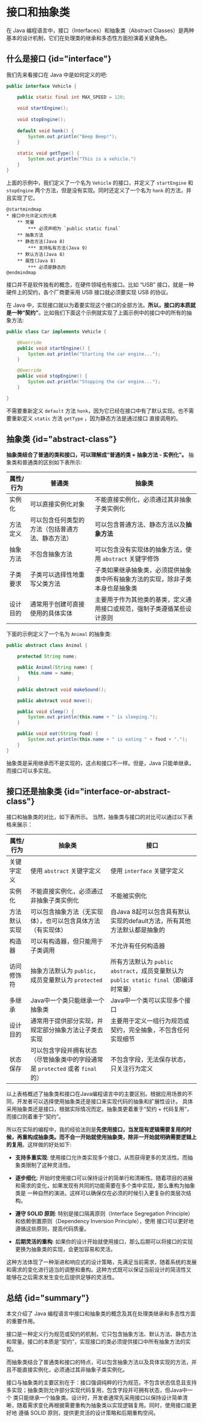 # 接口和抽象类

在 Java 编程语言中，接口（Interfaces）和抽象类（Abstract Classes）是两种基本的设计机制，它们在处理类的继承和多态性方面扮演着关键角色。

## 什么是接口 {id="interface"}

我们先来看接口在 Java 中是如何定义的吧:
```Java
public interface Vehicle {

    public static final int MAX_SPEED = 120;
    
    void startEngine();
    
    void stopEngine();
    
    default void honk() {
        System.out.println("Beep Beep!");
    }
    
    static void getType() {
        System.out.println("This is a vehicle.")
    }
}
```
上面的示例中，我们定义了一个名为 `Vehicle` 的接口，并定义了 `startEngine` 和 `stopEngine` 两个方法，但是没有实现。同时还定义了一个名为
`honk` 的方法，并且实现了它。

```plantuml
@startmindmap
* 接口中允许定义的元素
    ** 常量
        *** 必须声明为 `public static final`
    ** 抽象方法
    ** 静态方法(Java 8)
        *** 支持私有方法(Java 9)
    ** 默认方法(Java 8)
    ** 属性(Java 8)
        *** 必须是静态的
@endmindmap
```

接口并不是软件独有的概念，在硬件领域也有接口。比如 “USB” 接口，就是一种硬件上的契约，各个厂商要采用 USB 接口就必须要实现
USB 的协议。

在 Java 中，实现接口就以为着要实现这个接口的全部方法。**所以，接口的本质就是一种“契约”**。比如我们下面这个示例就实现了上面示例中的接口中的所有的抽象方法:
```Java
public class Car implements Vehicle {

    @Override
    public void startEngine() {
        System.out.println("Starting the car engine...");
    }

    @Override
    public void stopEngine() {
        System.out.println("Stopping the car engine...");
    }

}
```
不需要重新定义 `default` 方法 `honk`，因为它已经在接口中有了默认实现。也不需要重新定义 `static` 方法 `getType` ，因为静态方法是通过接口
直接调用的。

## 抽象类 {id="abstract-class"}

**抽象类结合了普通的类和接口，可以理解成“普通的类 + 抽象方法 - 实例化”。** 抽象类和普通类的区别如下表所示:

| 属性/行为 | 普通类                      | 抽象类                                     |
|-------|--------------------------|-----------------------------------------|
| 实例化   | 可以直接实例化对象                | 不能直接实例化，必须通过其非抽象子类实例化                   |
| 方法定义  | 可以包含任何类型的方法（包括普通方法、静态方法） | 可以包含普通方法、静态方法以及**抽象方法**                 |
| 抽象方法  | 不包含抽象方法                  | 可以包含没有实现体的抽象方法，使用 `abstract` 关键字修饰      |
| 子类要求  | 子类可以选择性地重写父类方法           | 子类如果继承抽象类，必须提供抽象类中所有抽象方法的实现，除非子类本身也是抽象类 |
| 设计目的  | 通常用于创建可直接使用的具体实体         | 主要用于作为其他类的基类，定义通用接口或规范，强制子类遵循某些设计原则     |

下面的示例定义了一个名为 `Animal` 的抽象类:
```Java
public abstract class Animal {

    protected String name;

    public Animal(String name) {
        this.name = name;
    }

    public abstract void makeSound();

    public abstract void move();

    public void sleep() {
        System.out.println(this.name + " is sleeping.");
    }

    public void eat(String food) {
        System.out.println(this.name + " is eating " + food + ".");
    }
}
```

抽象类是采用继承而不是实现的，这点和接口不一样。但是，Java 只能单继承，而接口可以多实现。

## 接口还是抽象类 {id="interface-or-abstract-class"}

接口和抽象类的对比，如下表所示。
当然，抽象类与接口的对比可以通过以下表格来展示：

| 属性/行为  | 抽象类                                                | 接口                                                              |
|--------|----------------------------------------------------|-----------------------------------------------------------------|
| 关键字定义  | 使用 `abstract` 关键字定义                                | 使用 `interface` 关键字定义                                            |
| 实例化    | 不能直接实例化，必须通过非抽象子类实例化                               | 不能被实例化                                                          |
| 方法默认实现 | 可以包含抽象方法（无实现体），也可以包含具体方法（有实现体）                     | 自Java 8起可以包含具有默认实现的default方法，所有其他方法默认都是抽象的                      |
| 构造器    | 可以有构造器，但只能用于子类调用                                   | 不允许有任何构造器                                                       |
| 访问修饰符  | 抽象方法默认为 `public`，成员变量默认为 `protected`               | 所有方法默认为 `public abstract`，成员变量默认为 `public static final`（即编译时常量） |
| 多继承    | Java中一个类只能继承一个抽象类                                  | Java中一个类可以实现多个接口                                                |
| 设计目的   | 通常用于提供部分实现，并规定部分抽象方法让子类去实现                         | 主要用于定义一组行为规范或契约，完全抽象，不包含任何实现细节                                  |
| 状态保存   | 可以包含字段并拥有状态（尽管抽象类中的字段通常是 `protected` 或者 `final` 的） | 不包含字段，无法保存状态，只关注行为定义                                            |

以上表格概述了抽象类和接口在Java编程语言中的主要区别。根据应用场景的不同，开发者可以选择使用抽象类还是接口来实现代码的抽象和扩展性设计。
具体采用抽象类还是接口，根据实际情况而定。抽象类更着重于“契约 + 代码复用”，而接口则着重于“契约”。

所以在实际的编程中，我的经验法则是**先使用接口，当发现有逻辑需要复用的时候，再重构成抽象类。而不会一开始就使用抽象类，除非一开始就明确需要逻辑上
的复用**。这样做的好处如下:

* **支持多重实现**: 使用接口允许类实现多个接口，从而获得更多的灵活性。而抽象类限制了这种灵活性。

* **逐步细化**: 开始时使用接口可以保持设计的简单行和清晰性。随着项目的进展和需求的变化，如果发现有共同的功能需要在多个类中实现，那么重构为抽象类是
  一种自然的演进。这样可以确保仅在必须的时候引入更复杂的类层次结构。

* **遵守 SOLID 原则**: 特别是接口隔离原则（Interface Segregation Principle）和依赖倒置原则（Dependency Inversion Principle），使用
  接口可以更好地遵循这些原则，提高代码质量。

* **后期灵活的重构**: 如果你的设计开始就使用接口，那么后期可以将接口的实现更换为抽象类的实现，会更加容易和灵活。

这种方法体现了一种渐进和响应式的设计策略，先满足当前需求，随着系统的发展和需求的变化进行适当的调整和重构。这种方式既可以保证当前设计的简洁性又
能够在之后需求发生变化后提供足够的灵活性。

## 总结 {id="summary"}

本文介绍了 Java 编程语言中接口和抽象类的概念及其在处理类继承和多态性方面的重要作用。

接口是一种定义行为规范或契约的机制，它只包含抽象方法、默认方法、静态方法和常量。接口的本质是“契约”，实现接口的类必须提供接口中所有抽象方法的实现。

而抽象类结合了普通类和接口的特点，可以包含抽象方法以及具体实现的方法，并且不能直接实例化，必须通过其非抽象子类实例化。

接口与抽象类的主要区别在于：接口强调纯粹的行为规范，不包含状态信息且支持多实现；抽象类则允许部分实现代码复用，包含字段并可拥有状态，但Java中一个
类只能继承一个抽象类。设计时，开发者通常先采用接口以保持设计简单清晰，随着需求变化再根据需要重构为抽象类以实现逻辑复用。同时，使用接口能更好地
遵循 SOLID 原则，提供更灵活的设计策略和后期重构空间。